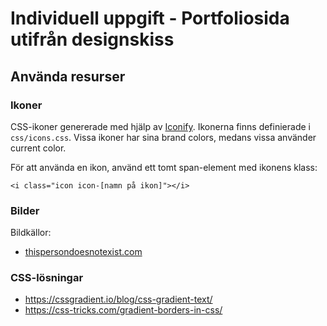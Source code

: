 # Individuell uppgift - Portfoliosida utifrån designskiss

## Använda resurser

### Ikoner

CSS-ikoner genererade med hjälp av [Iconify](https://iconify.design/). Ikonerna finns definierade i ```css/icons.css```. Vissa ikoner har sina brand colors, medans vissa använder current color.

För att använda en ikon, använd ett tomt span-element med ikonens klass:
```
<i class="icon icon-[namn på ikon]"></i>
```

### Bilder

Bildkällor:
- [thispersondoesnotexist.com](https://www.thispersondoesnotexist.com/)

### CSS-lösningar

- https://cssgradient.io/blog/css-gradient-text/
- https://css-tricks.com/gradient-borders-in-css/
